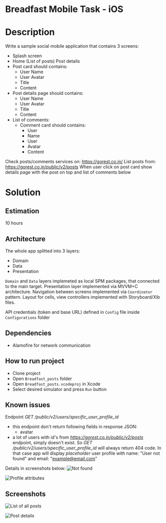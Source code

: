# Breadfast Mobile Task - iOS

# Description

Write a sample social mobile application that contains 3 screens:
- Splash screen 
- Home (List of posts) Post details
- Post card should contains:
    - User Name 
    - User Avatar
    - Title
    - Content
- Post details page should contains:
    - User Name
    - User Avatar
    - Title
    - Content
- List of comments:
    - Comment card should contains:
        - User 
        - Name 
        - User 
        - Avatar
        - Content
        
Check posts/comments services on: https://gorest.co.in/
List posts from: https://gorest.co.in/public/v2/posts
When user click on post card show details page with the post on top and list of comments below

# Solution

## Estimation
10 hours

## Architecture
The whole app splitted into 3 layers:
- Domain
- Data
- Presentation

`Domain` and `Data` layers implemeted as local SPM packages, that connected to the main target. Presentation layer implemented via MVVM+C architecture. Navigation between screens implemented via `Coordinator` pattern. Layout for cells, view controllers implemented with Storyboard/Xib files.

API credentials (token and base URL) defined in `Config` file inside `Configurations` folder

## Dependencies
- Alamofire for network communication

## How to run project
- Clone project
- Open `Breadfast_posts` folder
- Open `Breadfast_posts.xcodeproj` in Xcode
- Select desired simulator and press `Run` button

## Known issues
Endpoint *GET /public/v2/users/specific_user_profile_id*
- this endpoint don't return following fields in response JSON:
    - avatar
- a lot of users with id's from *https://gorest.co.in/public/v2/posts* endpoint, simply doesn't exist. 
So *GET /public/v2/users/specific_user_profile_id* will always return 404 code. In that case app will display *placeholder* user profile with name: "User not found" and email: "example@email.com"
    
Details in screenshots below:
![Not found](user_not_found.png)

![Profile attributes](current_profile_attributes.png)


## Screenshots
![List of all posts](posts_list.png)

![Post details](post_details.png)
